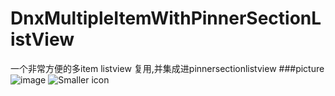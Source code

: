# DnxMultipleItemWithPinnerSectionListView
一个非常方便的多item listview 复用,并集成进pinnersectionlistview
###picture
![image](https://github.com/dainixiao/DnxMultipleItemWithPinnerSectionListView/small.gif)
![Smaller icon](http://dnximg-cn.oss-cn-shanghai.aliyuncs.com/a667b3a4b2115c7ea68a3b5ffed4ea2c.jpg)

